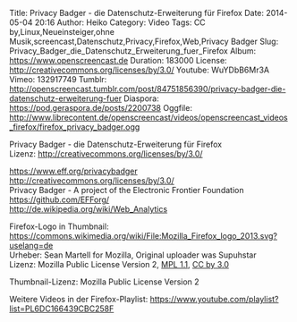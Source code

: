 Title: Privacy Badger - die Datenschutz-Erweiterung für Firefox
Date: 2014-05-04 20:16
Author: Heiko
Category: Video
Tags: CC by,Linux,Neueinsteiger,ohne Musik,screencast,Datenschutz,Privacy,Firefox,Web,Privacy Badger
Slug: Privacy_Badger_die_Datenschutz_Erweiterung_fuer_Firefox
Album: https://www.openscreencast.de
Duration: 183000
License: http://creativecommons.org/licenses/by/3.0/
Youtube: WuYDbB6Mr3A
Vimeo: 132917749
Tumblr: http://openscreencast.tumblr.com/post/84751856390/privacy-badger-die-datenschutz-erweiterung-fuer
Diaspora: https://pod.geraspora.de/posts/2200738
Oggfile: http://www.librecontent.de/openscreencast/videos/openscreencast_videos_firefox/firefox_privacy_badger.ogg

Privacy Badger - die Datenschutz-Erweiterung für Firefox  
Lizenz: <http://creativecommons.org/licenses/by/3.0/>  
  
<https://www.eff.org/privacybadger>  
<http://creativecommons.org/licenses/by/3.0/>  
Privacy Badger - A project of the Electronic Frontier Foundation  
<https://github.com/EFForg/>  
<http://de.wikipedia.org/wiki/Web_Analytics>  
  
Firefox-Logo in Thumbnail:  
<https://commons.wikimedia.org/wiki/File:Mozilla_Firefox_logo_2013.svg?uselang=de>  
Urheber: Sean Martell for Mozilla, Original uploader was Supuhstar  
Lizenz: Mozilla Public License Version 2, [MPL
1.1](https://www.mozilla.org/MPL/1.1/), [CC by
3.0](https://creativecommons.org/licenses/by/3.0/deed.de)  
  
Thumbnail-Lizenz: Mozilla Public License Version 2  
  
Weitere Videos in der Firefox-Playlist:
<https://www.youtube.com/playlist?list=PL6DC166439CBC258F>  
  

